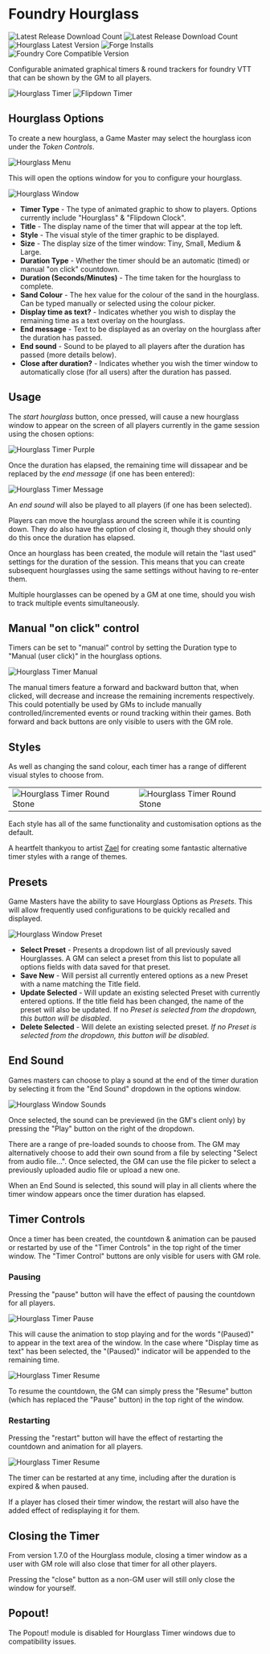 # Foundry Hourglass

![Latest Release Download Count](https://img.shields.io/badge/dynamic/json?label=Downloads%20(Latest)&query=assets%5B0%5D.download_count&url=https%3A%2F%2Fapi.github.com%2Frepos%2FOctarines%2FFoundryHourglass%2Freleases%2Flatest)
![Latest Release Download Count](https://img.shields.io/github/downloads/octarines/foundryhourglass/total?color=blue&label=Downloads%20%28Total%29)
![Hourglass Latest Version](https://img.shields.io/github/v/release/octarines/foundryhourglass?color=yellow&label=Latest%20Version)
![Forge Installs](https://img.shields.io/badge/dynamic/json?label=Forge%20Installs&query=package.installs&suffix=%25&url=https%3A%2F%2Fforge-vtt.com%2Fapi%2Fbazaar%2Fpackage%2Fhourglass&colorB=4aa94a)
![Foundry Core Compatible Version](https://img.shields.io/badge/dynamic/json.svg?url=https%3A%2F%2Fraw.githubusercontent.com%2FOctarines%2FFoundryHourglass%2Fmain%2Fmodule.json&label=Foundry%20Version&query=$.compatibleCoreVersion&colorB=orange)

Configurable animated graphical timers & round trackers for foundry VTT that can be shown by the GM to all players.

![Hourglass Timer][1]
![Flipdown Timer][6]

## Hourglass Options

To create a new hourglass, a Game Master may select the hourglass icon under the _Token Controls_. 

![Hourglass Menu][8]

This will open the options window for you to configure your hourglass.

![Hourglass Window][2]

+ **Timer Type** - The type of animated graphic to show to players. Options currently include "Hourglass" & "Flipdown Clock".
+ **Title** - The display name of the timer that will appear at the top left.
+ **Style** - The visual style of the timer graphic to be displayed.
+ **Size** - The display size of the timer window: Tiny, Small, Medium & Large.
+ **Duration Type** - Whether the timer should be an automatic (timed) or manual "on click" countdown.
+ **Duration (Seconds/Minutes)** - The time taken for the hourglass to complete.
+ **Sand Colour** - The hex value for the colour of the sand in the hourglass. Can be typed manually or selected using the colour picker.
+ **Display time as text?** - Indicates whether you wish to display the remaining time as a text overlay on the hourglass.
+ **End message** - Text to be displayed as an overlay on the hourglass after the duration has passed.
+ **End sound** - Sound to be played to all players after the duration has passed (more details below).
+ **Close after duration?** - Indicates whether you wish the timer window to automatically close (for all users) after the duration has passed.

## Usage

The _start hourglass_ button, once pressed, will cause a new hourglass window to appear on the screen of all players currently in the game session using the chosen options:

![Hourglass Timer Purple][3]

Once the duration has elapsed, the remaining time will dissapear and be replaced by the _end message_ (if one has been entered):

![Hourglass Timer Message][4]

An _end sound_ will also be played to all players (if one has been selected).

Players can move the hourglass around the screen while it is counting down. They do also have the option of closing it, though they should only do this once the duration has elapsed.

Once an hourglass has been created, the module will retain the "last used" settings for the duration of the session. This means that you can create subsequent hourglasses using the same settings without having to re-enter them.

Multiple hourglasses can be opened by a GM at one time, should you wish to track multiple events simultaneously.

## Manual "on click" control
Timers can be set to "manual" control by setting the Duration type to "Manual (user click)" in the hourglass options.

![Hourglass Timer Manual][7]

The manual timers feature a forward and backward button that, when clicked, will decrease and increase the remaining increments respectively. This could potentially be used by GMs to include manually controlled/incremented events or round tracking within their games. Both forward and back buttons are only visible to users with the GM role.

## Styles
As well as changing the sand colour, each timer has a range of different visual styles to choose from.

<table>
<tr>
<td>
<img src="https://raw.githubusercontent.com/Octarines/FoundryHourglass/main/demo/hourglass-custom-round.PNG"
     alt="Hourglass Timer Round Stone"/>
</td>
<td>
<img src="https://raw.githubusercontent.com/Octarines/FoundryHourglass/main/demo/hourglass-custom-square.PNG"
     alt="Hourglass Timer Round Stone"/>
</td>
</tr>
</table>
Each style has all of the same functionality and customisation options as the default.

A heartfelt thankyou to artist [Zael](https://foundryvtt.com/community/zael) for creating some fantastic alternative timer styles with a range of themes.

## Presets

Game Masters have the ability to save Hourglass Options as _Presets_. This will allow frequently used configurations to be quickly recalled and displayed.

![Hourglass Window Preset][5]

+ **Select Preset** - Presents a dropdown list of all previously saved Hourglasses. A GM can select a preset from this list to populate all options fields with data saved for that preset.
+ **Save New** - Will persist all currently entered options as a new Preset with a name matching the Title field.
+ **Update Selected** - Will update an existing selected Preset with currently entered options. If the title field has been changed, the name of the preset will also be updated. If no _Preset is selected from the dropdown, this button will be disabled_.
+ **Delete Selected** - Will delete an existing selected preset. _If no Preset is selected from the dropdown, this button will be disabled_.

## End Sound
Games masters can choose to play a sound at the end of the timer duration by selecting it from the "End Sound" dropdown in the options window.

![Hourglass Window Sounds][9]

Once selected, the sound can be previewed (in the GM's client only) by pressing the "Play" button on the right of the dropdown.

There are a range of pre-loaded sounds to choose from.
The GM may alternatively choose to add their own sound from a file by selecting "Select from audio file...". Once selected, the GM can use the file picker to select a previously uploaded audio file or upload a new one.

When an End Sound is selected, this sound will play in all clients where the timer window appears once the timer duration has elapsed. 

## Timer Controls
Once a timer has been created, the countdown & animation can be paused or restarted by use of the "Timer Controls" in the top right of the timer window.
The "Timer Control" buttons are only visible for users with GM role.

### Pausing
Pressing the "pause" button will have the effect of pausing the countdown for all players.

![Hourglass Timer Pause][10]

This will cause the animation to stop playing and for the words "(Paused)" to appear in the text area of the window. In the case where "Display time as text" has been selected, the "(Paused)" indicator will be appended to the remaining time.

![Hourglass Timer Resume][11]

To resume the countdown, the GM can simply press the "Resume" button (which has replaced the "Pause" button) in the top right of the window.

### Restarting
Pressing the "restart" button will have the effect of restarting the countdown and animation for all players. 

![Hourglass Timer Resume][12]

The timer can be restarted at any time, including after the duration is expired & when paused.

If a player has closed their timer window, the restart will also have the added effect of redisplaying it for them.

## Closing the Timer
From version 1.7.0 of the Hourglass module, closing a timer window as a user with GM role will also close that timer for all other players. 

Pressing the "close" button as a non-GM user will still only close the window for yourself.

## Popout!
The Popout! module is disabled for Hourglass Timer windows due to compatibility issues.

[1]: demo/hourglass-default.PNG
[2]: demo/hourglass-options.PNG
[3]: demo/hourglass-custom.PNG
[4]: demo/hourglass-custom-endmessage.PNG
[5]: demo/hourglass-options-presets.PNG
[6]: demo/flipdown.PNG
[7]: demo/hourglass-manual.PNG
[8]: demo/hourglass-menu.jpg
[9]: demo/hourglass-options-sound.PNG
[10]: demo/hourglass-pause.png
[11]: demo/hourglass-paused.png
[12]: demo/hourglass-restart.png